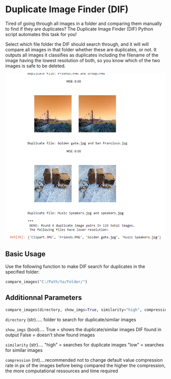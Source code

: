 # Duplicate Image Finder (DIF)
Tired of going through all images in a folder and comparing them manually to find if they are duplicates?
The Duplicate Image Finder (DIF) Python script automates this task for you!

Select which file folder the DIF should search through, and it will will compare all images in that folder whether these are duplicates, or not. 
It outputs all images it classifies as duplicates including the filename of the image having the lowest resolution of both, so you know which of the two images is safe to be deleted.

<p align="center">
  <img src="example_output.PNG" width="500" title="Example Output: Duplicate Image Finder">
</p>

## Basic Usage
Use the following function to make DIF search for duplicates in the specified folder:

```python
compare_images("C:/Path/to/Folder/")
``` 

## Additionnal Parameters

```python
compare_images(directory, show_imgs=True, similarity="high", compression=50)
```

```directory``` (str)..... folder to search for duplicate/similar images

```show_imgs``` (bool).... True = shows the duplicate/similar images DIF found in output
                           False = doesn't show found images
                           
```similarity``` (str).... "high" = searches for duplicate images
                           "low" = searches for similar images
                           
```compression``` (int)....recommended not to change default value
                           compression rate in px of the images before being compared
                           the higher the compression, the more computational ressources and time required                          

